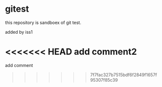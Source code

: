 gitest
======

this repository is sandboex of git test.

added by iss1

<<<<<<< HEAD
add comment2
=======
add comment
>>>>>>> 7f7fac327b7515bdf6f2849f1657f95307f85c39
